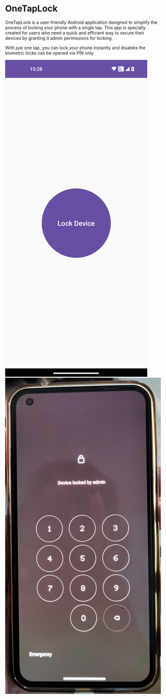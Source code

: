 # OneTapLock
OneTapLock is a user-friendly Android application designed to simplify the process of locking your phone with a single tap. 
This app is specially created for users who need a quick and efficient way to secure their devices by granting it admin permissions for locking.

With just one tap, you can lock your phone instantly and disables the biometric locks can be opened via PIN only.

![alt text](https://github.com/ankit351104/OneTapLock/blob/master/app%20main.png?raw=true)
![alt text](https://github.com/ankit351104/OneTapLock/blob/master/lock.jpg?raw=true)
